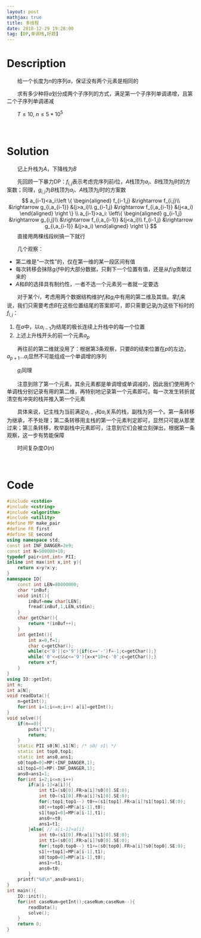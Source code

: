 ```yaml
---
layout: post
mathjax: true
title: 多线程
date: 2018-12-29 19:28:00
tag: [DP,单调栈,好题]
---
```

# Description

　　给一个长度为$n$的序列$a$，保证没有两个元素是相同的

　　求有多少种将$a$划分成两个子序列的方式，满足第一个子序列单调递增，且第二个子序列单调递减

　　$T \le 10, \ n \le 5*10^5$



　　
<!-- more -->
# Solution

　　记上升栈为$A$，下降栈为$B$

　　先回顾一下暴力DP：$f_{i,j}$表示考虑完序列前$i$位，$A$栈顶为$a_i$、$B$栈顶为$j$时的方案数；同理，$g_{i,j}$为$B$栈顶为$a_i$、$A$栈顶为$j$时的方案数
$$
a_{i-1}<a_i:\left \{ \begin{aligned}
f_{i-1,j} &\rightarrow f_{i,j}\\
&\rightarrow g_{i,a_{i-1}} &(j>a_i)\\
g_{i-1,j} &\rightarrow f_{i,a_{i-1}} &(j<a_i)
\end{aligned} \right \}
\\ a_{i-1}>a_i:
\left\{
\begin{aligned}
    g_{i-1,j} &\rightarrow g_{i,j}\\
      &\rightarrow f_{i,a_{i-1}} &(j<a_i)\\
    f_{i-1,j} &\rightarrow g_{i,a_{i-1}} &(j>a_i)
\end{aligned}
\right \}
$$
　　直接用两棵线段树搞一下就行

　　几个观察：

- 第二维是“一次性”的，仅在第一维的某一段区间有值
- 每次转移会抹除$g$/$f$中的大部分数据，只剩下一个位置有值，还是从$f$/$g$贡献过来的
- $A$和$B$的选择具有制约性，一者不选一个元素另一者就一定要选

　　对于某个$i$，考虑用两个数据结构维护$f_i$和$g_i$中有用的第二维及其值。拿$f_i$来说，我们只需要考虑$B$在这些位置结尾的答案即可，即只需要记录$j$为这些下标时的$f_{i,j}$：

1. 在$a$中，以$a_{i-1}$为结尾的极长连续上升栈中的每一个位置
2. 上述上升栈开头的前一个元素$a_p$

　　再往前的第二维就没用了：根据第3条观察，只要$B$的结束位置在$p$的左边，$a_{p+1}...a_{i}$显然不可能组成一个单调增的序列

　　$g_i$同理

　　注意到除了第一个元素，其余元素都是单调增或单调减的，因此我们使用两个单调栈分别记录有用的第二维，再特别地记录第一个元素即可。每一次发生转折就清空有冲突的栈并推入第一个元素

　　具体来说，记主栈为当前满足$a_{i-1}$和$a_i$关系的栈，副栈为另一个。第一条转移为继承，不予处理；第二条转移用主栈的第一个元素判定即可，显然只可能从那里过来；第三条转移，枚举副栈中元素即可，注意到它们会被立刻弹出，根据第一条观察，这一步有势能保障

　　时间复杂度$O(n)$

　　

# Code

```c++
#include <cstdio>
#include <cstring>
#include <algorithm>
#include <utility>
#define MP make_pair
#define FR first
#define SE second
using namespace std;
const int INF_DANGER=2e9;
const int N=500000+10;
typedef pair<int,int> PII;
inline int max(int x,int y){
	return x>y?x:y;
}
namespace IO{
	const int LEN=80000000;
	char *inBuf;
	void init(){
		inBuf=new char[LEN];
		fread(inBuf,1,LEN,stdin);
	}
	char getChar(){
		return *(inBuf++);
	}
	int getInt(){
		int x=0,f=1;
		char c=getChar();
		while(c<'0'||c>'9'){if(c=='-')f=-1;c=getChar();}
		while('0'<=c&&c<='9'){x=x*10+c-'0';c=getChar();}
		return x*f;
	}
}
using IO::getInt;
int n;
int a[N];
void readData(){
	n=getInt();
	for(int i=1;i<=n;i++) a[i]=getInt();
}
void solve(){
	if(n==0){
		puts("1");
		return;
	}
	static PII s0[N],s1[N]; /* s0/ s1\ */
	static int top0,top1;
	static int ans0,ans1;
	s0[top0=0]=MP(+INF_DANGER,1);
	s1[top1=0]=MP(-INF_DANGER,1);
	ans0=ans1=1;
	for(int i=2;i<=n;i++)
		if(a[i-1]<a[i]){
			int t1=(s0[0].FR>a[i]?s0[0].SE:0);
			int t0=(s1[0].FR<a[i]?s1[0].SE:0);
			for(;top1;top1--) t0+=(s1[top1].FR<a[i]?s1[top1].SE:0);
			s0[++top0]=MP(a[i-1],t0);
			s1[top1=0]=MP(a[i-1],t1);
			ans0+=t0;
			ans1=t1;
		}else{ // a[i-1]>a[i]
			int t0=(s1[0].FR<a[i]?s1[0].SE:0);
			int t1=(s0[0].FR>a[i]?s0[0].SE:0);
			for(;top0;top0--) t1+=(s0[top0].FR>a[i]?s0[top0].SE:0);
			s1[++top1]=MP(a[i-1],t1);
			s0[top0=0]=MP(a[i-1],t0);
			ans1+=t1;
			ans0=t0;
		}
	printf("%d\n",ans0+ans1);
}
int main(){
	IO::init();
	for(int caseNum=getInt();caseNum;caseNum--){
		readData();
		solve();
	}
	return 0;
}
```

